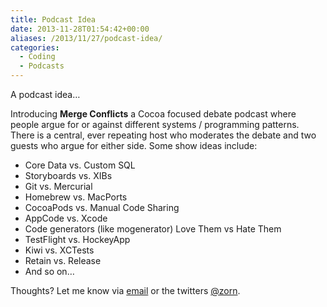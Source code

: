 ```yaml
---
title: Podcast Idea
date: 2013-11-28T01:54:42+00:00
aliases: /2013/11/27/podcast-idea/
categories:
  - Coding
  - Podcasts
---
```


A podcast idea&#8230;

Introducing **Merge Conflicts** a Cocoa focused debate podcast where people argue for or against different systems / programming patterns. There is a central, ever repeating host who moderates the debate and two guests who argue for either side. Some show ideas include:

- Core Data vs. Custom SQL
- Storyboards vs. XIBs
- Git vs. Mercurial
- Homebrew vs. MacPorts
- CocoaPods vs. Manual Code Sharing
- AppCode vs. Xcode
- Code generators (like mogenerator) Love Them vs Hate Them
- TestFlight vs. HockeyApp
- Kiwi vs. XCTests
- Retain vs. Release
- And so on&#8230;

Thoughts? Let me know via [email][1] or the twitters [@zorn][2].

[1]: mailto:mike@mikezornek.com
[2]: https://jawns.club/@zorn
